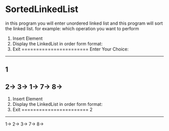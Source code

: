 # SortedLinkedList
in this program you will enter unordered linked list and this program will sort the linked list.
for example:
which operation you want to perform
1. Insert Element
2. Display the LinkedList in order form format:
0. Exit
=======================
Enter Your Choice:
-----------------------
1
------------------------
2-> 3-> 1-> 7-> 8->
------------------------
1. Insert Element
2. Display the LinkedList in order form format:
0. Exit
=======================
2
-----------------------
1-> 2-> 3-> 7-> 8->
